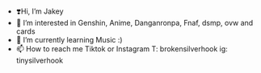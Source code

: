 - ❣️Hi, I’m Jakey
- 🍄 I’m interested in Genshin, Anime, Danganronpa, Fnaf, dsmp, ovw and cards
- 🌱 I’m currently learning Music :)
- 📫 How to reach me Tiktok or Instagram T: brokensilverhook ig: tinysilverhook

<!---
Jakeysucksdickkk/Jakeysucksdickkk is a ✨ special ✨ repository because its `README.md` (this file) appears on your GitHub profile.
You can click the Preview link to take a look at your changes.
--->
